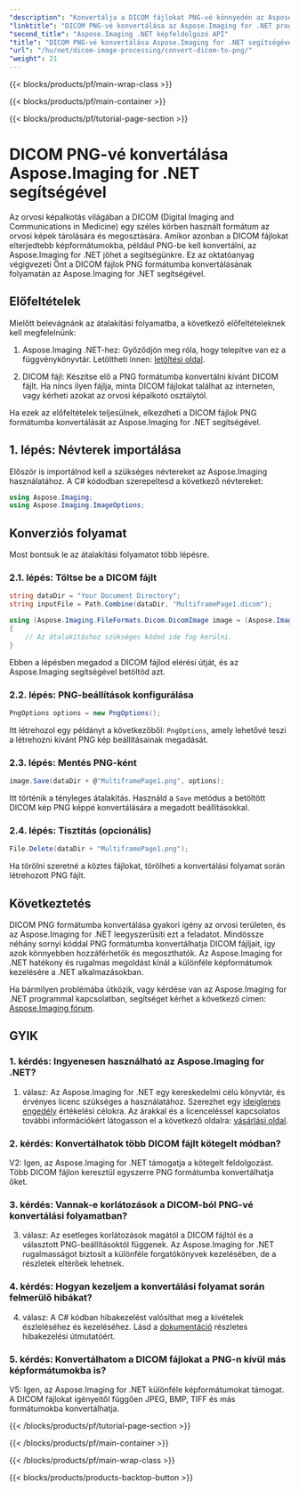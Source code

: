 ```yaml
---
"description": "Konvertálja a DICOM fájlokat PNG-vé könnyedén az Aspose.Imaging for .NET segítségével. Egyszerűsítse az orvosi képek megosztását."
"linktitle": "DICOM PNG-vé konvertálása az Aspose.Imaging for .NET programban"
"second_title": "Aspose.Imaging .NET képfeldolgozó API"
"title": "DICOM PNG-vé konvertálása Aspose.Imaging for .NET segítségével"
"url": "/hu/net/dicom-image-processing/convert-dicom-to-png/"
"weight": 21
---
```


{{< blocks/products/pf/main-wrap-class >}}

{{< blocks/products/pf/main-container >}}

{{< blocks/products/pf/tutorial-page-section >}}

# DICOM PNG-vé konvertálása Aspose.Imaging for .NET segítségével

Az orvosi képalkotás világában a DICOM (Digital Imaging and Communications in Medicine) egy széles körben használt formátum az orvosi képek tárolására és megosztására. Amikor azonban a DICOM fájlokat elterjedtebb képformátumokba, például PNG-be kell konvertálni, az Aspose.Imaging for .NET jöhet a segítségünkre. Ez az oktatóanyag végigvezeti Önt a DICOM fájlok PNG formátumba konvertálásának folyamatán az Aspose.Imaging for .NET segítségével.

## Előfeltételek

Mielőtt belevágnánk az átalakítási folyamatba, a következő előfeltételeknek kell megfelelnünk:

1. Aspose.Imaging .NET-hez: Győződjön meg róla, hogy telepítve van ez a függvénykönyvtár. Letöltheti innen: [letöltési oldal](https://releases.aspose.com/imaging/net/).

2. DICOM fájl: Készítse elő a PNG formátumba konvertálni kívánt DICOM fájlt. Ha nincs ilyen fájlja, minta DICOM fájlokat találhat az interneten, vagy kérheti azokat az orvosi képalkotó osztálytól.

Ha ezek az előfeltételek teljesülnek, elkezdheti a DICOM fájlok PNG formátumba konvertálását az Aspose.Imaging for .NET segítségével.

## 1. lépés: Névterek importálása

Először is importálnod kell a szükséges névtereket az Aspose.Imaging használatához. A C# kódodban szerepeltesd a következő névtereket:

```csharp
using Aspose.Imaging;
using Aspose.Imaging.ImageOptions;
```

## Konverziós folyamat

Most bontsuk le az átalakítási folyamatot több lépésre.

### 2.1. lépés: Töltse be a DICOM fájlt

```csharp
string dataDir = "Your Document Directory";
string inputFile = Path.Combine(dataDir, "MultiframePage1.dicom");

using (Aspose.Imaging.FileFormats.Dicom.DicomImage image = (Aspose.Imaging.FileFormats.Dicom.DicomImage)Image.Load(inputFile))
{
    // Az átalakításhoz szükséges kódod ide fog kerülni.
}
```

Ebben a lépésben megadod a DICOM fájlod elérési útját, és az Aspose.Imaging segítségével betöltöd azt.

### 2.2. lépés: PNG-beállítások konfigurálása

```csharp
PngOptions options = new PngOptions();
```

Itt létrehozol egy példányt a következőből: `PngOptions`, amely lehetővé teszi a létrehozni kívánt PNG kép beállításainak megadását.

### 2.3. lépés: Mentés PNG-ként

```csharp
image.Save(dataDir + @"MultiframePage1.png", options);
```

Itt történik a tényleges átalakítás. Használd a `Save` metódus a betöltött DICOM kép PNG képpé konvertálására a megadott beállításokkal.

### 2.4. lépés: Tisztítás (opcionális)

```csharp
File.Delete(dataDir + "MultiframePage1.png");
```

Ha törölni szeretné a köztes fájlokat, törölheti a konvertálási folyamat során létrehozott PNG fájlt.

## Következtetés

DICOM PNG formátumba konvertálása gyakori igény az orvosi területen, és az Aspose.Imaging for .NET leegyszerűsíti ezt a feladatot. Mindössze néhány sornyi kóddal PNG formátumba konvertálhatja DICOM fájljait, így azok könnyebben hozzáférhetők és megoszthatók. Az Aspose.Imaging for .NET hatékony és rugalmas megoldást kínál a különféle képformátumok kezelésére a .NET alkalmazásokban.

Ha bármilyen problémába ütközik, vagy kérdése van az Aspose.Imaging for .NET programmal kapcsolatban, segítséget kérhet a következő címen: [Aspose.Imaging fórum](https://forum.aspose.com/).

## GYIK

### 1. kérdés: Ingyenesen használható az Aspose.Imaging for .NET?

1. válasz: Az Aspose.Imaging for .NET egy kereskedelmi célú könyvtár, és érvényes licenc szükséges a használatához. Szerezhet egy [ideiglenes engedély](https://purchase.aspose.com/temporary-license/) értékelési célokra. Az árakkal és a licenceléssel kapcsolatos további információkért látogasson el a következő oldalra: [vásárlási oldal](https://purchase.aspose.com/buy).

### 2. kérdés: Konvertálhatok több DICOM fájlt kötegelt módban?

V2: Igen, az Aspose.Imaging for .NET támogatja a kötegelt feldolgozást. Több DICOM fájlon keresztül egyszerre PNG formátumba konvertálhatja őket.

### 3. kérdés: Vannak-e korlátozások a DICOM-ból PNG-vé konvertálási folyamatban?

3. válasz: Az esetleges korlátozások magától a DICOM fájltól és a választott PNG-beállításoktól függenek. Az Aspose.Imaging for .NET rugalmasságot biztosít a különféle forgatókönyvek kezelésében, de a részletek eltérőek lehetnek.

### 4. kérdés: Hogyan kezeljem a konvertálási folyamat során felmerülő hibákat?

4. válasz: A C# kódban hibakezelést valósíthat meg a kivételek észleléséhez és kezeléséhez. Lásd a [dokumentáció](https://reference.aspose.com/imaging/net/) részletes hibakezelési útmutatóért.

### 5. kérdés: Konvertálhatom a DICOM fájlokat a PNG-n kívül más képformátumokba is?

V5: Igen, az Aspose.Imaging for .NET különféle képformátumokat támogat. A DICOM fájlokat igényeitől függően JPEG, BMP, TIFF és más formátumokba konvertálhatja.

{{< /blocks/products/pf/tutorial-page-section >}}

{{< /blocks/products/pf/main-container >}}

{{< /blocks/products/pf/main-wrap-class >}}

{{< blocks/products/products-backtop-button >}}